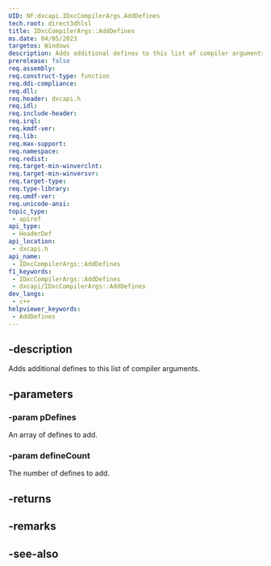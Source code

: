 ```yaml
---
UID: NF:dxcapi.IDxcCompilerArgs.AddDefines
tech.root: direct3dhlsl
title: IDxcCompilerArgs::AddDefines
ms.date: 04/05/2023
targetos: Windows
description: Adds additional defines to this list of compiler arguments.
prerelease: false
req.assembly: 
req.construct-type: function
req.ddi-compliance: 
req.dll: 
req.header: dxcapi.h
req.idl: 
req.include-header: 
req.irql: 
req.kmdf-ver: 
req.lib: 
req.max-support: 
req.namespace: 
req.redist: 
req.target-min-winverclnt: 
req.target-min-winversvr: 
req.target-type: 
req.type-library: 
req.umdf-ver: 
req.unicode-ansi: 
topic_type:
 - apiref
api_type:
 - HeaderDef
api_location:
 - dxcapi.h
api_name:
 - IDxcCompilerArgs::AddDefines
f1_keywords:
 - IDxcCompilerArgs::AddDefines
 - dxcapi/IDxcCompilerArgs::AddDefines
dev_langs:
 - c++
helpviewer_keywords:
 - AddDefines
---
```


## -description

Adds additional defines to this list of compiler arguments.

## -parameters

### -param pDefines

An array of defines to add.

### -param defineCount

The number of defines to add.

## -returns

## -remarks

## -see-also
